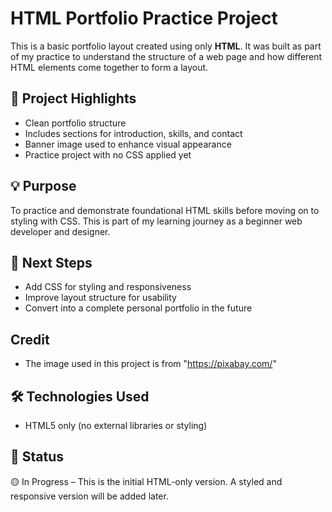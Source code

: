 # HTML Portfolio Practice Project

This is a basic portfolio layout created using only **HTML**. It was built as part of my practice to understand the structure of a web page and how different HTML elements come together to form a layout.

## 📌 Project Highlights

- Clean portfolio structure
- Includes sections for introduction, skills, and contact
- Banner image used to enhance visual appearance
- Practice project with no CSS applied yet

## 💡 Purpose

To practice and demonstrate foundational HTML skills before moving on to styling with CSS. This is part of my learning journey as a beginner web developer and designer.

## 🚀 Next Steps

- Add CSS for styling and responsiveness
- Improve layout structure for usability
- Convert into a complete personal portfolio in the future

## Credit
- The image used in this project is from "https://pixabay.com/"

## 🛠️ Technologies Used

- HTML5 only (no external libraries or styling)

## 📂 Status

🟡 In Progress – This is the initial HTML-only version. A styled and responsive version will be added later.

